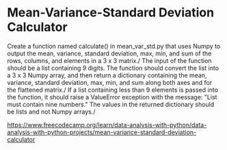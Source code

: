 # Mean-Variance-Standard Deviation Calculator

Create a function named calculate() in mean_var_std.py that uses Numpy to output the mean, variance, standard deviation, max, min, and sum of the rows, columns, and elements in a 3 x 3 matrix./
The input of the function should be a list containing 9 digits. The function should convert the list into a 3 x 3 Numpy array, and then return a dictionary containing the mean, variance, standard deviation, max, min, and sum along both axes and for the flattened matrix./
If a list containing less than 9 elements is passed into the function, it should raise a ValueError exception with the message: "List must contain nine numbers." The values in the returned dictionary should be lists and not Numpy arrays./

https://www.freecodecamp.org/learn/data-analysis-with-python/data-analysis-with-python-projects/mean-variance-standard-deviation-calculator
